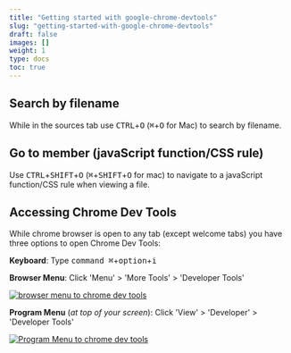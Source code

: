 ```yaml
---
title: "Getting started with google-chrome-devtools"
slug: "getting-started-with-google-chrome-devtools"
draft: false
images: []
weight: 1
type: docs
toc: true
---
```


## Search by filename
While in the sources tab use <kbd>CTRL</kbd>+<kbd>O</kbd> (<kbd>⌘</kbd>+<kbd>O</kbd> for Mac) to search by filename.

## Go to member (javaScript function/CSS rule)
Use <kbd>CTRL</kbd>+<kbd>SHIFT</kbd>+<kbd>O</kbd> (<kbd>⌘</kbd>+<kbd>SHIFT</kbd>+<kbd>O</kbd> for mac) to navigate to a javaScript function/CSS rule when viewing a file. 

## Accessing Chrome Dev Tools
While chrome browser is open to any tab (except welcome tabs) you have three options to open Chrome Dev Tools:

**Keyboard**: Type <kbd>command ⌘</kbd>+<kbd>option</kbd>+<kbd>i</kbd>

**Browser Menu**: Click 'Menu' > 'More Tools' > 'Developer Tools'

[![browser menu to chrome dev tools][1]][1]

**Program Menu** (*at top of your screen*): Click 'View' > 'Developer' > 'Developer Tools'

[![Program Menu to chrome dev tools][2]][2]


  [1]: https://i.stack.imgur.com/rqxH9.png
  [2]: https://i.stack.imgur.com/gw3QX.png

